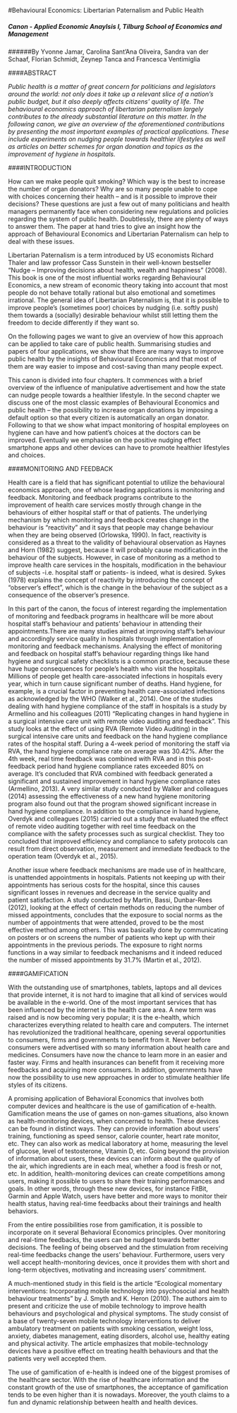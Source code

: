 #Behavioural Economics: Libertarian Paternalism and Public Health
##### Canon - Applied Economic Anaylsis I, Tilburg School of Economics and Management

######By Yvonne Jamar, Carolina Sant’Ana Oliveira, Sandra van der Schaaf, Florian Schmidt, Zeynep Tanca and Francesca Ventimiglia

####ABSTRACT

*Public health is a matter of great concern for politicians and legislators around the world: not only does it take up a relevant slice of a nation’s public budget, but it also deeply affects citizens’ quality of life. The behavioural economics approach of libertarian paternalism largely contributes to the already substantial literature on this matter. In the following canon, we give an overview of the aforementioned contributions by presenting the most important examples of practical applications. These include experiments on nudging people towards healthier lifestyles as well as articles on better schemes for organ donation and topics as the improvement of hygiene in hospitals.*

####INTRODUCTION

How can we make people quit smoking? Which way is the best to increase the number of organ donators? Why are so many people unable to cope with choices concerning their health – and is it possible to improve their decisions? These questions are just a few out of many politicians and health managers permanently face when considering new regulations and policies regarding the system of public health. Doubtlessly, there are plenty of ways to answer them. The paper at hand tries to give an insight how the approach of Behavioural Economics and Libertarian Paternalism can help to deal with these issues.

Libertarian Paternalism is a term introduced by US economists Richard Thaler and law professor Cass Sunstein in their well-known bestseller “Nudge – Improving decisions about health, wealth and happiness” (2008). This book is one of the most influential works regarding Behavioural Economics, a new stream of economic theory taking into account that most people do not behave totally rational but also emotional and sometimes irrational. The general idea of Libertarian Paternalism is, that it is possible to improve people’s (sometimes poor) choices by nudging (i.e. softly push) them towards a (socially) desirable behaviour whilst still letting them the freedom to decide differently if they want so.

On the following pages we want to give an overview of how this approach can be applied to take care of public health. Summarising studies and papers of four applications, we show that there are many ways to improve public health by the insights of Behavioural Economics and that most of them are way easier to impose and cost-saving than many people expect.

This canon is divided into four chapters. It commences with a brief overview of the influence of manipulative advertisement and how the state can nudge people towards a healthier lifestyle. In the second chapter we discuss one of the most classic examples of Behavioural Economics and public health – the possibility to increase organ donations by imposing a default option so that every citizen is automatically an organ donator. Following to that we show what impact monitoring of hospital employees on hygiene can have and how patient’s choices at the doctors can be improved. Eventually we emphasise on the positive nudging effect smartphone apps and other devices can have to promote healthier lifestyles and choices.

####MONITORING AND FEEDBACK

Health care is a field that has significant potential to utilize the behavioural economics approach, one of whose leading applications is monitoring and feedback. Monitoring and feedback programs contribute to the improvement of health care services mostly through change in the behaviours of either hospital staff or that of patients.  The underlying mechanism by which monitoring and feedback creates change in the behaviour is “reactivity” and it says that people may change behaviour when they are being observed (Orlowska, 1990). In fact, reactivity is considered as a threat to the validity of behavioural observation as Haynes and Horn (1982) suggest, because it will probably cause modification in the behaviour of the subjects. However, in case of monitoring as a method to improve health care services in the hospitals, modification in the behaviour of subjects -i.e. hospital staff or patients- is indeed, what is desired. Sykes (1978) explains the concept of reactivity by introducing the concept of “observer’s effect”, which is the change in the behaviour of the subject as a consequence of the observer’s presence. 

In this part of the canon, the focus of interest regarding the implementation of monitoring and feedback programs in healthcare will be more about hospital staff’s behaviour and patients’ behaviour in attending their appointments.There are many studies aimed at improving staff’s behaviour and accordingly service quality in hospitals through implementation of monitoring and feedback mechanisms. Analysing the effect of monitoring and feedback on hospital staff’s behaviour regarding things like hand hygiene and surgical safety checklists is a common practice, because these have huge consequences for people’s health who visit the hospitals. Millions of people get health care-associated infections in hospitals every year, which in turn cause significant number of deaths. Hand hygiene, for example, is a crucial factor in preventing health care-associated infections as acknowledged by the WHO (Walker et al., 2014). One of the studies dealing with hand hygiene compliance of the staff in hospitals is a study by Armellino and his colleagues (2011) “Replicating changes in hand hygiene in a surgical intensive care unit with remote video auditing and feedback”. This study looks at the effect of using RVA (Remote Video Auditing) in the surgical intensive care units and feedback on the hand hygiene compliance rates of the hospital staff. During a 4-week period of monitoring the staff via RVA, the hand hygiene compliance rate on average was 30.42%. After the 4th week, real time feedback was combined with RVA and in this post-feedback period hand hygiene compliance rates exceeded 80% on average.  It’s concluded that RVA combined with feedback generated a significant and sustained improvement in hand hygiene compliance rates (Armellino, 2013).   A very similar study conducted by Walker and colleagues (2014) assessing the effectiveness of a new hand hygiene monitoring program also found out that the program showed significant increase in hand hygiene compliance. In addition to the compliance in hand hygiene, Overdyk and colleagues (2015) carried out a study that evaluated the effect of remote video auditing together with reel time feedback on the compliance with the safety processes such as  surgical checklist. They too concluded that improved efficiency and compliance to safety protocols can result from direct observation, measurement and immediate feedback to the operation team (Overdyk et al., 2015).

Another issue where feedback mechanisms are made use of in healthcare, is unattended appointments in hospitals. Patients not keeping up with their appointments has serious costs for the hospital, since this causes significant losses in revenues and decrease in the service quality and patient satisfaction. A study conducted by Martin, Bassi, Dunbar-Rees (2012), looking at the effect of certain methods on reducing the number of missed appointments, concludes that the exposure to social norms as the number of appointments that were attended, proved to be the most effective method among others. This was basically done by communicating on posters or on screens the number of patients who kept up with their appointments in the previous periods.  The exposure to right norms functions in a way similar to feedback mechanisms and it indeed reduced the number of missed appointments by 31.7% (Martin et al., 2012).

####GAMIFICATION

With the outstanding use of smartphones, tablets, laptops and all devices that provide internet, it is not hard to imagine that all kind of services would be available in the e-world. One of the most important services that has been influenced by the internet is the health care area. A new term was raised and is now becoming very popular; it is the e-health, which characterizes everything related to health care and computers. The internet has revolutionized the traditional healthcare, opening several opportunities to consumers, firms and governments to benefit from it. Never before consumers were advertised with so many information about health care and medicines. Consumers have now the chance to learn more in an easier and faster way. Firms and health insurances can benefit from it receiving more feedbacks and acquiring more consumers. In addition, governments have now the possibility to use new approaches in order to stimulate healthier life styles of its citizens.

A promising application of Behavioral Economics that involves both computer devices and healthcare is the use of gamification of e-health. Gamification means the use of games on non-games situations, also known as health-monitoring devices, when concerned to health. These devices can be found in distinct ways. They can provide information about users’ training, functioning as speed sensor, calorie counter, heart rate monitor, etc. They can also work as medical laboratory at home, measuring the level of glucose, level of testosterone, Vitamin D, etc. Going beyond the provision of information about users, these devices can inform about the quality of the air, which ingredients are in each meal, whether a food is fresh or not, etc. In addition, health-monitoring devices can create competitions among users, making it possible to users to share their training performances and goals. In other words, through these new devices, for instance FitBit, Garmin and Apple Watch, users have better and more ways to monitor their health status, having real-time feedbacks about their trainings and health behaviors.

From the entire possibilities rose from gamification, it is possible to incorporate on it several Behavioral Economics principles. Over monitoring and real-time feedbacks, the users can be nudged towards better decisions. The feeling of being observed and the stimulation from receiving real-time feedbacks change the users’ behaviour. Furthermore, users very well accept health-monitoring devices, once it provides them with short and long-term objectives, motivating and increasing users’ commitment.

A much-mentioned study in this field is the article “Ecological momentary interventions: Incorporating mobile technology into psychosocial and health behaviour treatments” by J. Smyth and K. Heron (2010). The authors aim to present and criticize the use of mobile technology to improve health behaviours and psychological and physical symptoms. The study consist of a base of twenty-seven mobile technology interventions to deliver ambulatory treatment on patients with smoking cessation, weight loss, anxiety, diabetes management, eating disorders, alcohol use, healthy eating and physical activity. The article emphasizes that mobile-technology devices have a positive effect on treating health behaviours and that the patients very well accepted them.  

The use of gamification of e-health is indeed one of the biggest promises of the healthcare sector. With the rise of healthcare information and the constant growth of the use of smartphones, the acceptance of gamification tends to be even higher than it is nowadays. Moreover, the youth claims to a fun and dynamic relationship between health and health devices.
